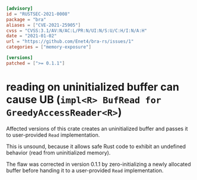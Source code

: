 ```toml
[advisory]
id = "RUSTSEC-2021-0008"
package = "bra"
aliases = ["CVE-2021-25905"]
cvss = "CVSS:3.1/AV:N/AC:L/PR:N/UI:N/S:U/C:H/I:N/A:H"
date = "2021-01-02"
url = "https://github.com/Enet4/bra-rs/issues/1"
categories = ["memory-exposure"]

[versions]
patched = [">= 0.1.1"]
```

# reading on uninitialized buffer can cause UB (`impl<R> BufRead for GreedyAccessReader<R>`)

Affected versions of this crate creates an uninitialized buffer and passes it to user-provided `Read` implementation.

This is unsound, because it allows safe Rust code to exhibit an undefined behavior (read from uninitialized memory).

The flaw was corrected in version 0.1.1 by zero-initializing a newly allocated buffer
before handing it to a user-provided `Read` implementation. 
